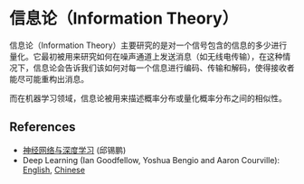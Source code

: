 # 信息论（Information Theory）

信息论（Information Theory）主要研究的是对一个信号包含的信息的多少进行量化。它最初被用来研究如何在噪声通道上发送消息（如无线电传输），在这种情况下，信息论会告诉我们该如何对每一个信息进行编码、传输和解码，使得接收者能尽可能重构出消息。

而在机器学习领域，信息论被用来描述概率分布或量化概率分布之间的相似性。

## References

- [神经网络与深度学习](https://github.com/nndl/nndl.github.io) (邱锡鹏)
- Deep Learning (Ian Goodfellow, Yoshua Bengio and Aaron Courville): [English](http://www.deeplearningbook.org/), [Chinese](https://github.com/exacity/deeplearningbook-chinese)